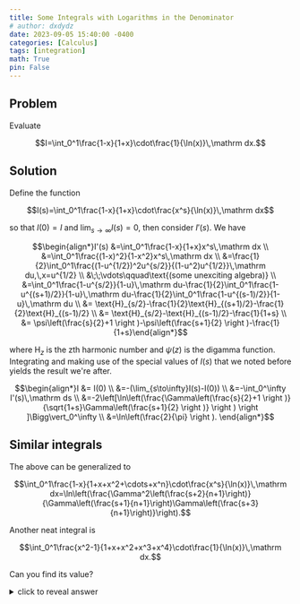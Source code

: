 ```yaml
---
title: Some Integrals with Logarithms in the Denominator
# author: dxdydz
date: 2023-09-05 15:40:00 -0400
categories: [Calculus]
tags: [integration]
math: True
pin: False
---
```


## Problem

Evaluate

$$I=\int_0^1\frac{1-x}{1+x}\cdot\frac{1}{\ln(x)}\,\mathrm dx.$$

## Solution

Define the function

$$I(s)=\int_0^1\frac{1-x}{1+x}\cdot\frac{x^s}{\ln(x)}\,\mathrm dx$$

so that $I(0)=I$ and $\lim_{s\to\infty}I(s)=0$, then consider $I'(s)$. We have

$$\begin{align*}I'(s) &=\int_0^1\frac{1-x}{1+x}x^s\,\mathrm dx \\  &=\int_0^1\frac{(1-x)^2}{1-x^2}x^s\,\mathrm dx \\  &=\frac{1}{2}\int_0^1\frac{(1-u^{1/2})^2u^{s/2}}{(1-u^2)u^{1/2}}\,\mathrm du,\,x=u^{1/2} \\  &\;\;\vdots\qquad\text{(some unexciting algebra)} \\  &=\int_0^1\frac{1-u^{s/2}}{1-u}\,\mathrm du-\frac{1}{2}\int_0^1\frac{1-u^{(s+1)/2}}{1-u}\,\mathrm du-\frac{1}{2}\int_0^1\frac{1-u^{(s-1)/2}}{1-u}\,\mathrm du \\  &= \text{H}_{s/2}-\frac{1}{2}\text{H}_{(s+1)/2}-\frac{1}{2}\text{H}_{(s-1)/2} \\ &= \text{H}_{s/2}-\text{H}_{(s-1)/2}-\frac{1}{1+s} \\ &= \psi\left(\frac{s}{2}+1 \right )-\psi\left(\frac{s+1}{2} \right )-\frac{1}{1+s}\end{align*}$$

where $\text{H}_z$ is the zth harmonic number and $\psi(z)$ is the digamma function. Integrating and making use of the special values of $I(s)$ that we noted before yields the result we're after.

$$\begin{align*}I &= I(0) \\  &=-(\lim_{s\to\infty}I(s)-I(0)) \\  &=-\int_0^\infty I'(s)\,\mathrm ds \\  &=-2\left[\ln\left(\frac{\Gamma\left(\frac{s}{2}+1 \right )}{\sqrt{1+s}\Gamma\left(\frac{s+1}{2} \right )} \right ) \right ]\Bigg\vert_0^\infty \\  &=\ln\left(\frac{2}{\pi} \right ). \end{align*}$$

## Similar integrals

The above can be generalized to

$$\int_0^1\frac{1-x}{1+x+x^2+\cdots+x^n}\cdot\frac{x^s}{\ln(x)}\,\mathrm dx=\ln\left(\frac{\Gamma^2\left(\frac{s+2}{n+1}\right)}{\Gamma\left(\frac{s+1}{n+1}\right)\Gamma\left(\frac{s+3}{n+1}\right)}\right).$$

Another neat integral is

$$\int_0^1\frac{x^2-1}{1+x+x^2+x^3+x^4}\cdot\frac{1}{\ln(x)}\,\mathrm dx.$$

Can you find its value?

<details> 
  <summary>click to reveal answer </summary>
   ln(&phi;) where &phi; is the golden ratio
</details>
